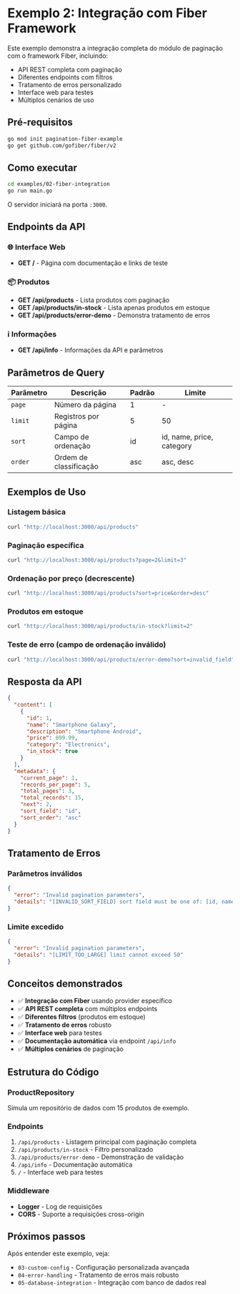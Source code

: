 # Exemplo 2: Integração com Fiber Framework

Este exemplo demonstra a integração completa do módulo de paginação com o framework Fiber, incluindo:

- API REST completa com paginação
- Diferentes endpoints com filtros
- Tratamento de erros personalizado
- Interface web para testes
- Múltiplos cenários de uso

## Pré-requisitos

```bash
go mod init pagination-fiber-example
go get github.com/gofiber/fiber/v2
```

## Como executar

```bash
cd examples/02-fiber-integration
go run main.go
```

O servidor iniciará na porta `:3000`.

## Endpoints da API

### 🌐 Interface Web
- **GET /** - Página com documentação e links de teste

### 📦 Produtos
- **GET /api/products** - Lista produtos com paginação
- **GET /api/products/in-stock** - Lista apenas produtos em estoque
- **GET /api/products/error-demo** - Demonstra tratamento de erros

### ℹ️ Informações
- **GET /api/info** - Informações da API e parâmetros

## Parâmetros de Query

| Parâmetro | Descrição | Padrão | Limite |
|-----------|-----------|---------|--------|
| `page` | Número da página | 1 | - |
| `limit` | Registros por página | 5 | 50 |
| `sort` | Campo de ordenação | id | id, name, price, category |
| `order` | Ordem de classificação | asc | asc, desc |

## Exemplos de Uso

### Listagem básica
```bash
curl "http://localhost:3000/api/products"
```

### Paginação específica
```bash
curl "http://localhost:3000/api/products?page=2&limit=3"
```

### Ordenação por preço (decrescente)
```bash
curl "http://localhost:3000/api/products?sort=price&order=desc"
```

### Produtos em estoque
```bash
curl "http://localhost:3000/api/products/in-stock?limit=2"
```

### Teste de erro (campo de ordenação inválido)
```bash
curl "http://localhost:3000/api/products/error-demo?sort=invalid_field"
```

## Resposta da API

```json
{
  "content": [
    {
      "id": 1,
      "name": "Smartphone Galaxy",
      "description": "Smartphone Android",
      "price": 899.99,
      "category": "Electronics",
      "in_stock": true
    }
  ],
  "metadata": {
    "current_page": 1,
    "records_per_page": 5,
    "total_pages": 3,
    "total_records": 15,
    "next": 2,
    "sort_field": "id",
    "sort_order": "asc"
  }
}
```

## Tratamento de Erros

### Parâmetros inválidos
```json
{
  "error": "Invalid pagination parameters",
  "details": "[INVALID_SORT_FIELD] sort field must be one of: [id, name, price, category]"
}
```

### Limite excedido
```json
{
  "error": "Invalid pagination parameters", 
  "details": "[LIMIT_TOO_LARGE] limit cannot exceed 50"
}
```

## Conceitos demonstrados

- ✅ **Integração com Fiber** usando provider específico
- ✅ **API REST completa** com múltiplos endpoints
- ✅ **Diferentes filtros** (produtos em estoque)
- ✅ **Tratamento de erros** robusto
- ✅ **Interface web** para testes
- ✅ **Documentação automática** via endpoint `/api/info`
- ✅ **Múltiplos cenários** de paginação

## Estrutura do Código

### ProductRepository
Simula um repositório de dados com 15 produtos de exemplo.

### Endpoints
1. `/api/products` - Listagem principal com paginação completa
2. `/api/products/in-stock` - Filtro personalizado
3. `/api/products/error-demo` - Demonstração de validação
4. `/api/info` - Documentação automática
5. `/` - Interface web para testes

### Middleware
- **Logger** - Log de requisições
- **CORS** - Suporte a requisições cross-origin

## Próximos passos

Após entender este exemplo, veja:
- `03-custom-config` - Configuração personalizada avançada
- `04-error-handling` - Tratamento de erros mais robusto
- `05-database-integration` - Integração com banco de dados real
